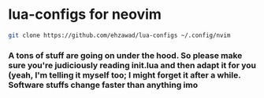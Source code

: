 # lua-configs for neovim

```bash
git clone https://github.com/ehzawad/lua-configs ~/.config/nvim
```

### A tons of stuff are going on under the hood. So please make sure you're judiciously reading init.lua and then adapt it for you (yeah, I'm telling it myself too; I might forget it after a while. Software stuffs change faster than anything imo
